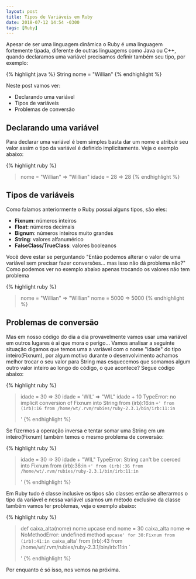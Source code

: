 ```yaml
---
layout: post
title: Tipos de Variáveis em Ruby
date: 2018-07-12 14:54 -0300
tags: [Ruby]
---
```


Apesar de ser uma linguagem dinâmica o Ruby é uma linguagem fortemente tipada, diferente de outras linguagems como Java ou C++, quando declaramos uma variável precisamos definir também seu tipo, por exemplo:
 
{% highlight java %}
String nome = "Willian"
{% endhighlight %}

Neste post vamos ver:
* Declarando uma variável
* Tipos de variáveis
* Problemas de conversão

## Declarando uma variável

Para declarar uma variável é bem simples basta dar um nome e atribuir seu valor assim o tipo da variável é definido implicitamente. Veja o exemplo abaixo:

{% highlight ruby %}
> nome = "Willian" => "Willian"
> idade = 28 => 28
{% endhighlight %}

## Tipos de variáveis

Como falamos anteriormente o Ruby possui alguns tipos, são eles:

* **Fixnum**: números inteiros
* **Float**: números decimais
* **Bignum**: números inteiros muito grandes
* **String**: valores alfanumérico
* **FalseClass/TrueClass**: valores booleanos

Você deve estar se perguntando "Então podemos alterar o valor de uma variável sem precisar fazer conversões... mas isso não dá problema não?" Como podemos ver no exemplo abaixo apenas trocando os valores não tem problema

{% highlight ruby %}
> nome = "Willian" => "Willian"
> nome = 5000 => 5000
{% endhighlight %}

## Problemas de conversão

Mas em nosso código do dia a dia provavelmente vamos usar uma variável em outros lugares é ai que mora o perigo...
Vamos analisar a seguinte situação digamos que temos uma a variável com o nome "idade" do tipo inteiro(Fixnum), por algum motivo durante o desenvolvimento achamos melhor trocar o seu valor para String mas esquecemos que somamos algum outro valor inteiro ao longo do código, o que acontece? Segue código abaixo:

{% highlight ruby %}
> idade = 30 => 30 
> idade = 'WIL' => "WIL" 
> idade + 10
TypeError: no implicit conversion of Fixnum into String
	from (irb):16:in `+'
	from (irb):16
	from /home/wt/.rvm/rubies/ruby-2.3.1/bin/irb:11:in `<main>'
{% endhighlight %}

Se fizermos a operação inversa e tentar somar uma String em um inteiro(Fixnum) também temos o mesmo problema de conversão:

{% highlight ruby %}
> idade = 30 => 30 
> idade + "WIL"
TypeError: String can't be coerced into Fixnum
	from (irb):36:in `+'
	from (irb):36
	from /home/wt/.rvm/rubies/ruby-2.3.1/bin/irb:11:in `<main>'
{% endhighlight %}

Em Ruby tudo é classe inclusive os tipos são classes então se alterarmos o tipo da variável e nessa variável usamos um método exclusivo da classe também vamos ter problemas, veja o exemplo abaixo:

{% highlight ruby %}
> def caixa_alta(nome)
>  nome.upcase
> end
> nome = 30
> caixa_alta nome =>
NoMethodError: undefined method `upcase' for 30:Fixnum
        from (irb):41:in `caixa_alta'
        from (irb):43
        from /home/wt/.rvm/rubies/ruby-2.3.1/bin/irb:11:in `<main>'
{% endhighlight %}


Por enquanto é só isso, nos vemos na próxima.
